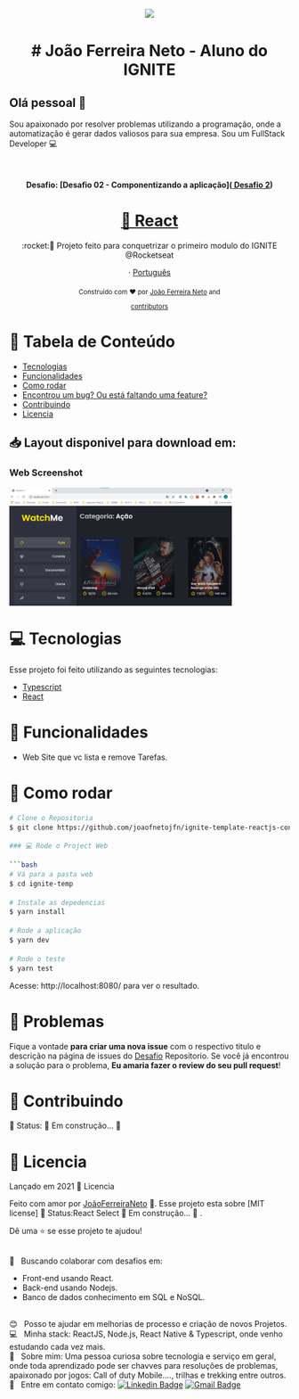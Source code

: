 <p align="center"><img width="auto" src="https://avatars1.githubusercontent.com/u/20828243?s=460&u=6b7db156aa91f513ca4b58f3bcc32efea1eaceaa&v=4"></p>

<h1 align="center">
# João Ferreira Neto - Aluno do IGNITE </h1>

## Olá pessoal 👋
Sou apaixonado por resolver problemas utilizando a programação, onde a automatização é gerar dados valiosos para sua empresa.
Sou um FullStack Developer :computer:

  &nbsp;
  <h4 align="center"> 
	Desafio: [Desafio 02 - Componentizando a aplicação](<a href="https://www.notion.so/Desafio-02-Componentizando-a-aplica-o-b9f0f025c95b437699d0c3115f55b0f1"> Desafio 2</a>)
  </h4>
  
  <h1 align="center">
    <a href="https://pt-br.reactjs.org/">🔗 React</a>
  </h1>

<p align="center">:rocket:🚀  Projeto feito para conquetrizar o primeiro modulo do IGNITE @Rocketseat</p>

<p align="center">
    ·
    <a href="README.md">Português</a>
 </p>

<div align="center">
  <sub>Construído com ❤︎ por
    <a href="https://github.com/joaofnetojfn">João Ferreira Neto</a> and
    <p>
     <a href="https://rocketseat.com.br/" target="_blank">
      contributors
    </a>
    </p>
  </sub>
</div>


# :pushpin: Tabela de Conteúdo

* [Tecnologias](#computer-tecnologias)
* [Funcionalidades](#rocket-funcionalidades)
* [Como rodar](#construction_worker-como-rodar)
* [Encontrou um bug? Ou está faltando uma feature?](#bug-problemas)
* [Contribuindo](#tada-contribuindo)
* [Licencia](#closed_book-licencia)

<h2 align="left"> 📥 Layout disponivel para download em: </h2>

### Web Screenshot
<div style="display: flex; flex-direction: 'row'; align-items: 'center';">
   <img src="./IMG-Readme/index_web.png" width="400px">
</div> 

# :computer: Tecnologias
Esse projeto foi feito utilizando as seguintes tecnologias:

* [Typescript](https://www.typescriptlang.org/)      
* [React](https://reactjs.org/)  

# :rocket: Funcionalidades

* Web Site que vc lista e remove Tarefas.

# :construction_worker: Como rodar
```bash
# Clone o Repositoria
$ git clone https://github.com/joaofnetojfn/ignite-template-reactjs-conceitos-do-react.git

### 💻 Rode o Project Web

```bash
# Vá para a pasta web
$ cd ignite-temp

# Instale as depedencias
$ yarn install

# Rode a aplicação
$ yarn dev

# Rode o teste 
$ yarn test
```
Acesse: http://localhost:8080/ para ver o resultado.

# :bug: Problemas

Fique a vontade **para criar uma nova issue** com o respectivo titulo e descrição na página de issues do [Desafio](https://github.com/joaofnetojfn/ignite-template-reactjs-conceitos-do-react/issues) Repositorio. Se você já encontrou a solução para o problema, **Eu amaria fazer o review do seu pull request**!

# :tada: Contribuindo

🚧  Status: 🚀 Em construção...  🚧

# :closed_book: Licencia

Lançado em 2021 :closed_book: Licencia

Feito com amor por [JoãoFerreiraNeto](https://github.com/joaofnetojfn) 🚀.
Esse projeto esta sobre [MIT license] 🚧  Status:React Select 🚀 Em construção...  🚧 .


Dê uma ⭐️ se esse projeto te ajudou!

 <br/> :purple_heart: &nbsp; Buscando colaborar com desafios em:<br/>
  - Front-end usando React. <br/>
  - Back-end usando Nodejs. <br/> 
  - Banco de dados conhecimento em SQL e NoSQL.
  
  
 <br/> :blush: &nbsp; Posso te ajudar em melhorias de processo e criação de novos Projetos.
 <br/> :computer: &nbsp; Minha stack: ReactJS, Node.js, React Native & Typescript, onde venho estudando cada vez mais.
 <br/> 💬  &nbsp; Sobre mim: Uma pessoa curiosa sobre tecnologia e serviço em geral, onde toda aprendizado pode ser chavves para resoluções de problemas, apaixonado por jogos: Call of duty Mobile...., trilhas e trekking entre outros.
  <br/> :email: &nbsp; Entre em contato comigo: [![Linkedin Badge](https://img.shields.io/badge/-JoaoFerreira-blue?style=flat-square&logo=Linkedin&logoColor=white&link=https://www.linkedin.com/in/joaoferreiraneto/)](https://www.linkedin.com/in/joaoferreiraneto/)
[![Gmail Badge](https://img.shields.io/badge/-joaofnetojfn@hotmail.com-c14438?style=flat-square&logo=Hotmail&logoColor=white&link=mailto:joaofnetojfn@hotamil.com)](mailto:joaofnetojfn@hotmail.com)
#
